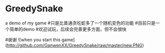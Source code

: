 # GreedySnake
a demo of my game
#只是比普通贪吃蛇多了一个随机变色的功能
#目前只是一个简单的demo
#欢迎试玩，后续会完善更多方面，但不会很快

#谢谢
![when you start this game]
(http://github.com/GanwenXX/GreedySnake/raw/master/new.PNG)
